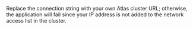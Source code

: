 Replace the connection string with your own Atlas cluster URL; otherwise, the application will fail since your IP address is not added to the network access list in the cluster.
